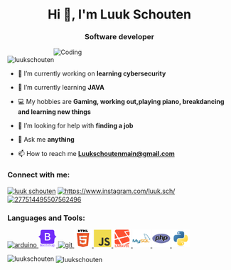 <h1 align="center">Hi 👋, I'm Luuk Schouten</h1>
<h3 align="center">Software developer</h3>
<img align="right" alt="Coding" width="400" src="https://art.pixilart.com/sr2712ab0b35ecd.gif">

<p align="left"> <img src="https://komarev.com/ghpvc/?username=luukschouten&label=Profile%20views&color=0e75b6&style=flat" alt="luukschouten" /> </p>

- 🔭 I’m currently working on **learning cybersecurity**

- 🌱 I’m currently learning **JAVA**

- 💻 My hobbies are **Gaming, working out,playing piano, breakdancing and learning new things**

- 🤝 I’m looking for help with **finding a job**

- 💬 Ask me **anything**

- 📫 How to reach me **Luukschoutenmain@gmail.com**

<h3 align="left">Connect with me:</h3>
<p align="left">
<a href="https://linkedin.com/in/luuk-schouten-3239a4176/" target="blank"><img align="center" src="https://raw.githubusercontent.com/rahuldkjain/github-profile-readme-generator/master/src/images/icons/Social/linked-in-alt.svg" alt="luuk schouten" height="30" width="40" /></a>
<a href="https://www.instagram.com/luuk.sch/" target="blank"><img align="center" src="https://raw.githubusercontent.com/rahuldkjain/github-profile-readme-generator/master/src/images/icons/Social/instagram.svg" alt="https://www.instagram.com/luuk.sch/" height="30" width="40" /></a>
<a href="https://discordapp.com/users/277514495507562496" target="blank"><img align="center" src="https://raw.githubusercontent.com/rahuldkjain/github-profile-readme-generator/master/src/images/icons/Social/discord.svg" alt="277514495507562496" height="30" width="40" /></a>
</p>

<h3 align="left">Languages and Tools:</h3>
<p align="left"> <a href="https://www.arduino.cc/" target="_blank" rel="noreferrer"> <img src="https://cdn.worldvectorlogo.com/logos/arduino-1.svg" alt="arduino" width="40" height="40"/> </a> <a href="https://getbootstrap.com" target="_blank" rel="noreferrer"> <img src="https://raw.githubusercontent.com/devicons/devicon/master/icons/bootstrap/bootstrap-plain-wordmark.svg" alt="bootstrap" width="40" height="40"/> </a> <a href="https://git-scm.com/" target="_blank" rel="noreferrer"> <img src="https://www.vectorlogo.zone/logos/git-scm/git-scm-icon.svg" alt="git" width="40" height="40"/> </a> <a href="https://www.w3.org/html/" target="_blank" rel="noreferrer"> <img src="https://raw.githubusercontent.com/devicons/devicon/master/icons/html5/html5-original-wordmark.svg" alt="html5" width="40" height="40"/> </a> <a href="https://developer.mozilla.org/en-US/docs/Web/JavaScript" target="_blank" rel="noreferrer"> <img src="https://raw.githubusercontent.com/devicons/devicon/master/icons/javascript/javascript-original.svg" alt="javascript" width="40" height="40"/> </a> <a href="https://laravel.com/" target="_blank" rel="noreferrer"> <img src="https://raw.githubusercontent.com/devicons/devicon/master/icons/laravel/laravel-plain-wordmark.svg" alt="laravel" width="40" height="40"/> </a> <a href="https://www.mysql.com/" target="_blank" rel="noreferrer"> <img src="https://raw.githubusercontent.com/devicons/devicon/master/icons/mysql/mysql-original-wordmark.svg" alt="mysql" width="40" height="40"/> </a> <a href="https://www.php.net" target="_blank" rel="noreferrer"> <img src="https://raw.githubusercontent.com/devicons/devicon/master/icons/php/php-original.svg" alt="php" width="40" height="40"/> </a> <a href="https://www.python.org" target="_blank" rel="noreferrer"> <img src="https://raw.githubusercontent.com/devicons/devicon/master/icons/python/python-original.svg" alt="python" width="40" height="40"/> </a> </p>

<p><img align="left" src="https://github-readme-stats.vercel.app/api/top-langs?username=luukschouten&show_icons=true&locale=en&layout=compact" alt="luukschouten" /></p>

<p>&nbsp;<img align="center" src="https://github-readme-stats.vercel.app/api?username=luukschouten&show_icons=true&locale=en" alt="luukschouten" /></p>

